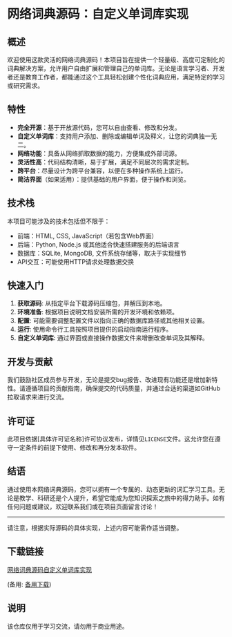 # 网络词典源码：自定义单词库实现

## 概述

欢迎使用这款灵活的网络词典源码！本项目旨在提供一个轻量级、高度可定制化的词典解决方案，允许用户自由扩展和管理自己的单词库。无论是语言学习者、开发者还是教育工作者，都能通过这个工具轻松创建个性化词典应用，满足特定的学习或研究需求。

## 特性

- **完全开源**：基于开放源代码，您可以自由查看、修改和分发。
- **自定义单词库**：支持用户添加、删除或编辑单词及释义，让您的词典独一无二。
- **网络功能**：具备从网络抓取数据的能力，方便集成外部词源。
- **灵活性高**：代码结构清晰，易于扩展，满足不同层次的需求定制。
- **跨平台**：尽量设计为跨平台兼容，以便在多种操作系统上运行。
- **简洁界面**（如果适用）：提供基础的用户界面，便于操作和浏览。

## 技术栈

本项目可能涉及的技术包括但不限于：
- 前端：HTML, CSS, JavaScript（若包含Web界面）
- 后端：Python, Node.js 或其他适合快速搭建服务的后端语言
- 数据库：SQLite, MongoDB, 文件系统存储等，取决于实现细节
- API交互：可能使用HTTP请求处理数据交换

## 快速入门

1. **获取源码**: 从指定平台下载源码压缩包，并解压到本地。
2. **环境准备**: 根据项目说明文档安装所需的开发环境和依赖项。
3. **配置**: 可能需要调整配置文件以指向正确的数据库路径或其他相关设置。
4. **运行**: 使用命令行工具按照项目提供的启动指南运行程序。
5. **自定义单词库**: 通过界面或直接操作数据文件来增删改查单词及其解释。

## 开发与贡献

我们鼓励社区成员参与开发，无论是提交bug报告、改进现有功能还是增加新特性。请遵循项目的贡献指南，确保提交的代码质量，并通过合适的渠道如GitHub拉取请求来进行交流。

## 许可证

此项目依据[具体许可证名称]许可协议发布，详情见`LICENSE`文件。这允许您在遵守一定条件的前提下使用、修改和再分发本软件。

## 结语

通过使用本网络词典源码，您可以拥有一个专属的、动态更新的词汇学习工具。无论是教学、科研还是个人提升，希望它能成为您知识探索之旅中的得力助手。如有任何问题或建议，欢迎联系我们或在项目页面留言讨论！

---

请注意，根据实际源码的具体实现，上述内容可能需作适当调整。

## 下载链接
[网络词典源码自定义单词库实现](https://pan.quark.cn/s/72d8f383f274) 

(备用: [备用下载](https://pan.baidu.com/s/1kyAy0G4Y-6DGmxE5d4zgSA?pwd=1234))

## 说明

该仓库仅用于学习交流，请勿用于商业用途。
